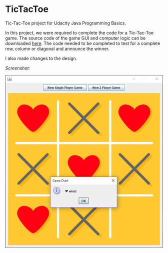 # TicTacToe
Tic-Tac-Toe project for Udacity Java Programming Basics.

In this project, we were required to complete the code for a Tic-Tac-Toe game. The source code of the game GUI and computer logic can be downloaded [here](https://github.com/udacity/ud282 "GitHub project code for Udacity Java students"). The code needed to be completed to test for a complete row, column or diagonal and announce the winner.

I also made changes to the design.

*Screenshot:*

<img src="/tic-tac-toe-2.png">
